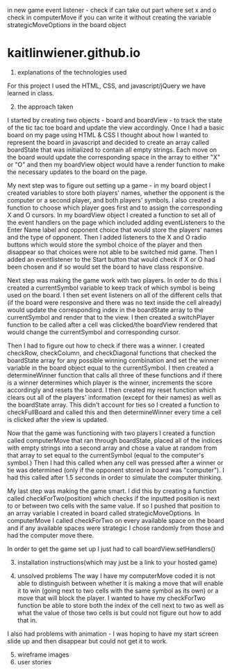 in new game event listener - check if can take out part where set x and o 
check in computerMove if you can write it without creating the variable strategicMoveOptions in the board object


# kaitlinwiener.github.io
1) explanations of the technologies used

For this project I used the HTML, CSS, and javascript/jQuery we have learned in class. 



2) the approach taken

I started by creating two objects - board and boardView - to track the state of the tic tac toe board and update the view accordingly. Once I had a basic board on my page using HTML & CSS I thought about how I wanted to represent the board in javascript and decided to create an array called boardState that was initialized to contain all empty strings. Each move on the board would update the corresponding space in the array to either "X" or "O" and then my boardView object would have a render function to make the necessary updates to the board on the page. 

My next step was to figure out setting up a game - in my board object I created variables to store both players' names, whether the opponent is the computer or a second player, and both players' symbols. I also created a function to choose which player goes first and to assign the corresponding X and O cursors. In my boardView object I created a function to set all of the event handlers on the page which included adding eventListeners to the Enter Name label and opponent choice that would store the players' names and the type of opponent. Then I added listeners to the X and O radio buttons which would store the symbol choice of the player and then disappear so that choices were not able to be switched mid game. Then I added an eventlistener to the Start button that would check if X or O had been chosen and if so would set the board to have class responsive. 


Next step was making the game work with two players. In order to do this I created a
currentSymbol variable to keep track of which symbol is being used on the board. I then set event listeners on all of the different cells that (if the board were responsive and there was no text inside the cell already) would update the corresponding index in the boardState array to the currentSymbol and render that to the view. I then created a switchPlayer function to be called after a cell was clicked/the boardView rendered that would change the currentSymbol and corresponding cursor.

Then I had to figure out how to check if there was a winner. I created checkRow, checkColumn, and checkDiagonal functions that checked the boardState array for any possible winning combination and set the winner variable in the board object equal to the currentSymbol. I then created a determineWinner function that calls all three of these functions and if there is a winner determines which player is the winner, increments the score accordingly and resets the board. I then created my reset function which clears out all of the players' information (except for their names) as well as the boardState array. This didn't account for ties so I created a function to checkFullBoard and called this and then determineWinner every time a cell is clicked after the view is updated.

Now that the game was functioning with two players I created a function called computerMove that ran through boardState, placed all of the indices with empty strings into a second array and chose a value at random from that array to set equal to the currentSymbol (equal to the computer's symbol.) Then I had this called when any cell was pressed after a winner or tie was determined (only if the opponent stored in board was "computer"). I had this called after 1.5 seconds in order to simulate the computer thinking.

My last step was making the game smart. I did this by creating a function called checkForTwo(position) which checks if the inputted position is next to or between two cells with the same value. If so I pushed that position to an array variable I created in board called strategicMoveOptions. In computerMove I called checkForTwo on every available space on the board and if any available spaces were strategic I chose randomly from those and had the computer move there. 

In order to get the game set up I just had to call boardView.setHandlers()



3) installation instructions(which may just be a link to your hosted game)



4) unsolved problems
The way I have my computerMove coded it is not able to distinguish between whether it is making a move that will enable it to win (going next to two cells with the same symbol as its own) or a move that will block the player. I wanted to have my checkForTwo function be able to store both the index of the cell next to two as well as what the value of those two cells is but could not figure out how to add that in. 

I also had problems with animation - I was hoping to have my start screen slide up and then disappear but could not get it to work. 


5) wireframe images
6) user stories
